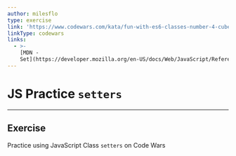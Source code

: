 ```yaml
---
author: milesflo
type: exercise
link: 'https://www.codewars.com/kata/fun-with-es6-classes-number-4-cubes-and-setters'
linkType: codewars
links:
  - >-
    [MDN -
    Set](https://developer.mozilla.org/en-US/docs/Web/JavaScript/Reference/Functions/set){website}
---
```


# JS Practice `setters`


---

## Exercise

Practice using JavaScript Class `setters` on Code Wars
 
